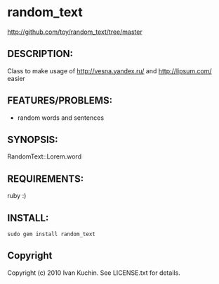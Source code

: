 # random_text

http://github.com/toy/random_text/tree/master

## DESCRIPTION:

Class to make usage of http://vesna.yandex.ru/ and http://lipsum.com/ easier

## FEATURES/PROBLEMS:

* random words and sentences

## SYNOPSIS:

  RandomText::Lorem.word

## REQUIREMENTS:

ruby :)

## INSTALL:

    sudo gem install random_text

## Copyright

Copyright (c) 2010 Ivan Kuchin. See LICENSE.txt for details.
